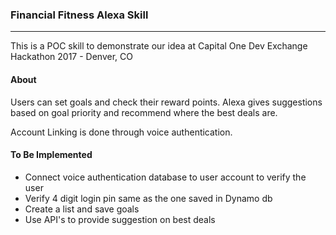 ### Financial Fitness Alexa Skill

<hr />


This is a POC skill to demonstrate our idea at Capital One Dev Exchange Hackathon 2017 - Denver, CO
<br />

#### About
Users can set goals and check their reward points. Alexa gives suggestions based on goal priority and recommend where the best deals are.

Account Linking is done through voice authentication. 

#### To Be Implemented
- Connect voice authentication database to user account to verify the user
- Verify 4 digit login pin same as the one saved in Dynamo db
- Create a list and save goals
- Use API's to provide suggestion on best deals